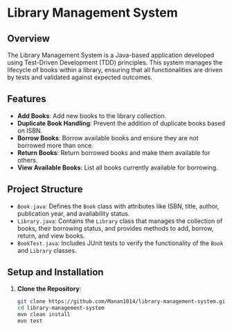 # Library Management System

## Overview

The Library Management System is a Java-based application developed using Test-Driven Development (TDD) principles. This system manages the lifecycle of books within a library, ensuring that all functionalities are driven by tests and validated against expected outcomes.

## Features

- **Add Books**: Add new books to the library collection.
- **Duplicate Book Handling**: Prevent the addition of duplicate books based on ISBN.
- **Borrow Books**: Borrow available books and ensure they are not borrowed more than once.
- **Return Books**: Return borrowed books and make them available for others.
- **View Available Books**: List all books currently available for borrowing.


## Project Structure

- `Book.java`: Defines the `Book` class with attributes like ISBN, title, author, publication year, and availability status.
- `Library.java`: Contains the `Library` class that manages the collection of books, their borrowing status, and provides methods to add, borrow, return, and view books.
- `BookTest.java`: Includes JUnit tests to verify the functionality of the `Book` and `Library` classes.

## Setup and Installation

1. **Clone the Repository**:

   ```bash
   git clone https://github.com/Manan1014/library-management-system.git
   cd library-management-system
   mvn clean install
   mvn test

